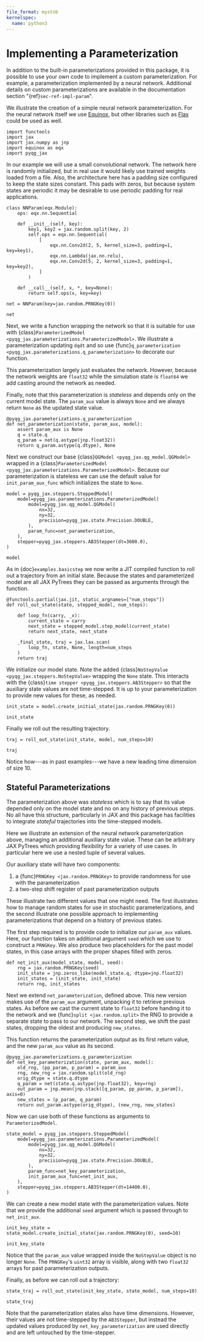 ```yaml
---
file_format: mystnb
kernelspec:
  name: python3
---
```


# Implementing a Parameterization

In addition to the built-in parameterizations provided in this
package, it is possible to use your own code to implement a custom
parameterization. For example, a parameterization implemented by a
neural network. Additional details on custom parameterizations are
available in the documentation section "{ref}`sec-ref-impl-param`".

We illustrate the creation of a simple neural network
parameterization. For the neural network itself we use
[Equinox](https://github.com/patrick-kidger/equinox), but other
libraries such as [Flax](https://github.com/google/flax) could be used
as well.

```{code-cell} ipython3
import functools
import jax
import jax.numpy as jnp
import equinox as eqx
import pyqg_jax
```

In our example we will use a small convolutional network. The network
here is randomly initialized, but in real use it would likely use
trained weights loaded from a file. Also, the architecture here has a
padding size configured to keep the state sizes constant. This pads
with zeros, but because system states are periodic it may be desirable
to use periodic padding for real applications.

```{code-cell} ipython3
class NNParam(eqx.Module):
    ops: eqx.nn.Sequential

    def __init__(self, key):
        key1, key2 = jax.random.split(key, 2)
        self.ops = eqx.nn.Sequential(
            [
                eqx.nn.Conv2d(2, 5, kernel_size=3, padding=1, key=key1),
                eqx.nn.Lambda(jax.nn.relu),
                eqx.nn.Conv2d(5, 2, kernel_size=3, padding=1, key=key2),
            ]
        )

    def __call__(self, x, *, key=None):
        return self.ops(x, key=key)

net = NNParam(key=jax.random.PRNGKey(0))

net
```

Next, we write a function wrapping the network so that it is suitable
for use with {class}`ParameterizedModel
<pyqg_jax.parameterizations.ParameterizedModel>`. We illustrate a
parameterization updating `dqdt` and so use {func}`q_parameterization
<pyqg_jax.parameterizations.q_parameterization>` to decorate our
function.

This parameterization largely just evaluates the network. However,
because the network weights are `float32` while the simulation state
is `float64` we add casting around the network as needed.

Finally, note that this parameterization is *stateless* and depends
only on the current model state. The `param_aux` value is always
`None` and we always return `None` as the updated state value.

```{code-cell} ipython3
@pyqg_jax.parameterizations.q_parameterization
def net_parameterization(state, param_aux, model):
    assert param_aux is None
    q = state.q
    q_param = net(q.astype(jnp.float32))
    return q_param.astype(q.dtype), None
```

Next we construct our base {class}`QGModel
<pyqg_jax.qg_model.QGModel>` wrapped in a {class}`ParameterizedModel
<pyqg_jax.parameterizations.ParameterizedModel>`. Because our
parameterization is stateless we can use the default value for
`init_param_aux_func` which initializes the state to `None`.

```{code-cell} ipython3
model = pyqg_jax.steppers.SteppedModel(
    model=pyqg_jax.parameterizations.ParameterizedModel(
        model=pyqg_jax.qg_model.QGModel(
            nx=32,
            ny=32,
            precision=pyqg_jax.state.Precision.DOUBLE,
        ),
        param_func=net_parameterization,
    ),
    stepper=pyqg_jax.steppers.AB3Stepper(dt=3600.0),
)

model
```

As in {doc}`examples.basicstep` we now write a JIT compiled function
to roll out a trajectory from an initial state. Because the states and
parameterized model are all JAX PyTrees they can be passed as
arguments through the function.

```{code-cell} ipython3
@functools.partial(jax.jit, static_argnames=["num_steps"])
def roll_out_state(state, stepped_model, num_steps):

    def loop_fn(carry, _x):
        current_state = carry
        next_state = stepped_model.step_model(current_state)
        return next_state, next_state

    _final_state, traj = jax.lax.scan(
        loop_fn, state, None, length=num_steps
    )
    return traj
```

We initialize our model state. Note the added {class}`NoStepValue
<pyqg_jax.steppers.NoStepValue>` wrapping the `None` state. This
interacts with the {class}`time stepper
<pyqg_jax.steppers.AB3Stepper>` so that the auxiliary state values are
not time-stepped. It is up to your parameterization to provide new
values for these, as needed.

```{code-cell} ipython3
init_state = model.create_initial_state(jax.random.PRNGKey(0))

init_state
```

Finally we roll out the resulting trajectory.

```{code-cell} ipython3
traj = roll_out_state(init_state, model, num_steps=10)

traj
```

Notice how---as in past examples---we have a new leading time
dimension of size 10.

## Stateful Parameterizations

The parameterization above was *stateless* which is to say that its
value depended only on the model state and no on any history of
previous steps. No all have this structure, particularly in JAX and
this package has facilities to integrate *stateful* trajectories into
the time-stepped models.

Here we illustrate an extension of the neural network parameterization
above, managing an additional auxiliary state value. These can be
arbitrary JAX PyTrees which providing flexibility for a variety of use
cases. In particular here we use a nested tuple of several values.

Our auxiliary state will have two components:

1. a {func}`PRNGKey <jax.random.PRNGKey>` to provide randomness for
   use with the parameterization
2. a two-step shift register of past parameterization outputs

These illustrate two different values that one might need. The first
illustrates how to manage random states for use in stochastic
parameterizations, and the second illustrate one possible approach to
implementing parameterizations that depend on a history of previous
states.

The first step required is to provide code to initialize our
`param_aux` values. Here, our function takes on additional argument
`seed` which we use to construct a `PRNGKey`. We also produce two
placeholders for the past model states, in this case arrays with the
proper shapes filled with zeros.

```{code-cell} ipython3
def net_init_aux(model_state, model, seed):
    rng = jax.random.PRNGKey(seed)
    init_state = jnp.zeros_like(model_state.q, dtype=jnp.float32)
    init_states = (init_state, init_state)
    return rng, init_states
```

Next we extend `net_parameterization`, defined above. This new version
makes use of the `param_aux` argument, unpacking it to retrieve
previous states. As before we cast the current state to `float32`
before handing it to the network and we {func}`split
<jax.random.split>` the RNG to provide a separate state to pass to our
network. The second step, we shift the past states, dropping the
oldest and producing `new_states`.

This function returns the parameterization output as its first return
value, and the new `param_aux` value as its second.

```{code-cell} ipython3
@pyqg_jax.parameterizations.q_parameterization
def net_key_parameterization(state, param_aux, model):
    old_rng, (pp_param, p_param) = param_aux
    rng, new_rng = jax.random.split(old_rng)
    orig_dtype = state.q.dtype
    q_param = net(state.q.astype(jnp.float32), key=rng)
    out_param = jnp.mean(jnp.stack([q_param, pp_param, p_param]), axis=0)
    new_states = (p_param, q_param)
    return out_param.astype(orig_dtype), (new_rng, new_states)
```

Now we can use both of these functions as arguments to
`ParameterizedModel`.

```{code-cell} ipython3
state_model = pyqg_jax.steppers.SteppedModel(
    model=pyqg_jax.parameterizations.ParameterizedModel(
        model=pyqg_jax.qg_model.QGModel(
            nx=32,
            ny=32,
            precision=pyqg_jax.state.Precision.DOUBLE,
        ),
        param_func=net_key_parameterization,
        init_param_aux_func=net_init_aux,
    ),
    stepper=pyqg_jax.steppers.AB3Stepper(dt=14400.0),
)
```

We can create a new model state with the parameterization values. Note
that we provide the additional `seed` argument which is passed through
to `net_init_aux`.

```{code-cell} ipython3
init_key_state = state_model.create_initial_state(jax.random.PRNGKey(0), seed=10)

init_key_state
```

Notice that the `param_aux` value wrapped inside the `NoStepValue`
object is no longer `None`. The `PRNGKey`'s `uint32` array is visible,
along with two `float32` arrays for past parameterization outputs.

Finally, as before we can roll out a trajectory:

```{code-cell} ipython3
state_traj = roll_out_state(init_key_state, state_model, num_steps=10)

state_traj
```

Note that the parameterization states also have time dimensions.
However, their values are not time-stepped by the `AB3Stepper`, but
instead the updated values produced by `net_key_parameterization` are
used directly and are left untouched by the time-stepper.
